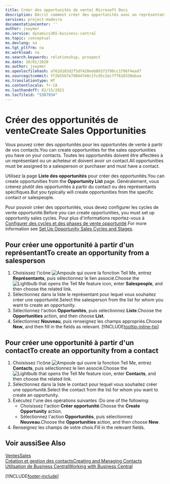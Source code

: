 ```yaml
---
title: Créer des opportunités de vente| Microsoft Docs
description: Décrit comment créer des opportunités avec un représentant ou un contact dans Business Central.
services: project-madeira
documentationcenter: ''
author: jswymer
ms.service: dynamics365-business-central
ms.topic: conceptual
ms.devlang: na
ms.tgt_pltfrm: na
ms.workload: na
ms.search.keywords: relationship, prospect
ms.date: 10/01/2020
ms.author: jswymer
ms.openlocfilehash: af62d103d2f5df420eeb80373790cc1f96f4ead7
ms.sourcegitcommit: ff2b55b7e790447e0c1fcd5c2ec7f7610338ebaa
ms.translationtype: HT
ms.contentlocale: fr-CA
ms.lasthandoff: 02/15/2021
ms.locfileid: "5387934"
---
```

# <a name="create-sales-opportunities"></a><span data-ttu-id="1af95-103">Créer des opportunités de vente</span><span class="sxs-lookup"><span data-stu-id="1af95-103">Create Sales Opportunities</span></span>
<span data-ttu-id="1af95-104">Vous pouvez créer des opportunités pour les opportunités de vente à partir de vos contacts.</span><span class="sxs-lookup"><span data-stu-id="1af95-104">You can create opportunities for the sales opportunities you have on your contacts.</span></span> <span data-ttu-id="1af95-105">Toutes les opportunités doivent être affectées à un représentant ou un acheteur et doivent avoir un contact.</span><span class="sxs-lookup"><span data-stu-id="1af95-105">All opportunities must be assigned to a salesperson or purchaser and must have a contact.</span></span>

<span data-ttu-id="1af95-106">Utilisez la page **Liste des opportunités** pour créer des opportunités.</span><span class="sxs-lookup"><span data-stu-id="1af95-106">You can create opportunities from the **Opportunity List** page.</span></span> <span data-ttu-id="1af95-107">Généralement, vous créerez plutôt des opportunités à partir du contact ou des représentants spécifiques.</span><span class="sxs-lookup"><span data-stu-id="1af95-107">But you typically will create opportunities from the specific contact or salespeople.</span></span>

<span data-ttu-id="1af95-108">Pour pouvoir créer des opportunités, vous devez configurer les cycles de vente opportunité.</span><span class="sxs-lookup"><span data-stu-id="1af95-108">Before you can create opportunities, you must set up opportunity sales cycles.</span></span> <span data-ttu-id="1af95-109">Pour plus d'informations reportez-vous à [Configurer des cycles et des phases de vente opportunité](marketing-how-setup-opportunity-sales-cycles-stages.md).</span><span class="sxs-lookup"><span data-stu-id="1af95-109">For more information see [Set Up Opportunity Sales Cycles and Stages](marketing-how-setup-opportunity-sales-cycles-stages.md).</span></span>

## <a name="to-create-an-opportunity-from-a-salesperson"></a><span data-ttu-id="1af95-110">Pour créer une opportunité à partir d'un représentant</span><span class="sxs-lookup"><span data-stu-id="1af95-110">To create an opportunity from a salesperson</span></span>
1. <span data-ttu-id="1af95-111">Choisissez l'icône ![Ampoule qui ouvre la fonction Tell Me](media/ui-search/search_small.png "Dites-moi ce que vous voulez faire"), entrez **Représentants**, puis sélectionnez le lien associé.</span><span class="sxs-lookup"><span data-stu-id="1af95-111">Choose the ![Lightbulb that opens the Tell Me feature](media/ui-search/search_small.png "Tell me what you want to do") icon, enter **Salespeople**, and then choose the related link.</span></span>
2. <span data-ttu-id="1af95-112">Sélectionnez dans la liste le représentant pour lequel vous souhaitez créer une opportunité.</span><span class="sxs-lookup"><span data-stu-id="1af95-112">Select the salesperson from the list for whom you want to create an opportunity.</span></span>
3. <span data-ttu-id="1af95-113">Sélectionnez l'action **Opportunités**, puis sélectionnez **Liste**.</span><span class="sxs-lookup"><span data-stu-id="1af95-113">Choose the **Opportunities** action, and then choose **List**.</span></span>
4. <span data-ttu-id="1af95-114">Sélectionnez **Nouveau**, puis renseignez les champs appropriés.</span><span class="sxs-lookup"><span data-stu-id="1af95-114">Choose **New**, and then fill in the fields as relevant.</span></span> [!INCLUDE[tooltip-inline-tip](includes/tooltip-inline-tip_md.md)]  



## <a name="to-create-an-opportunity-from-a-contact"></a><span data-ttu-id="1af95-115">Pour créer une opportunité à partir d'un contact</span><span class="sxs-lookup"><span data-stu-id="1af95-115">To create an opportunity from a contact</span></span>
1. <span data-ttu-id="1af95-116">Choisissez l'icône ![Ampoule qui ouvre la fonction Tell Me](media/ui-search/search_small.png "Dites-moi ce que vous voulez faire"), entrez **Contacts**, puis sélectionnez le lien associé.</span><span class="sxs-lookup"><span data-stu-id="1af95-116">Choose the ![Lightbulb that opens the Tell Me feature](media/ui-search/search_small.png "Tell me what you want to do") icon, enter **Contacts**, and then choose the related link.</span></span>
2. <span data-ttu-id="1af95-117">Sélectionnez dans la liste le contact pour lequel vous souhaitez créer une opportunité.</span><span class="sxs-lookup"><span data-stu-id="1af95-117">Select the contact from the list for whom you want to create an opportunity.</span></span>
3. <span data-ttu-id="1af95-118">Exécutez l'une des opérations suivantes :</span><span class="sxs-lookup"><span data-stu-id="1af95-118">Do one of the following:</span></span>
   * <span data-ttu-id="1af95-119">Choisissez l'action **Créer opportunité**.</span><span class="sxs-lookup"><span data-stu-id="1af95-119">Choose the **Create Opportunity** action.</span></span>
   * <span data-ttu-id="1af95-120">Sélectionnez l'action **Opportunités**, puis sélectionnez **Nouveau**.</span><span class="sxs-lookup"><span data-stu-id="1af95-120">Choose the  **Opportunities** action, and then choose **New**.</span></span>
4. <span data-ttu-id="1af95-121">Renseignez les champs de votre choix.</span><span class="sxs-lookup"><span data-stu-id="1af95-121">Fill in the relevant fields.</span></span>

## <a name="see-also"></a><span data-ttu-id="1af95-122">Voir aussi</span><span class="sxs-lookup"><span data-stu-id="1af95-122">See Also</span></span>
[<span data-ttu-id="1af95-123">Ventes</span><span class="sxs-lookup"><span data-stu-id="1af95-123">Sales</span></span>](sales-manage-sales.md)  
[<span data-ttu-id="1af95-124">Création et gestion des contacts</span><span class="sxs-lookup"><span data-stu-id="1af95-124">Creating and Managing Contacts</span></span>](marketing-contacts.md)  
[<span data-ttu-id="1af95-125">Utilisation de Business Central</span><span class="sxs-lookup"><span data-stu-id="1af95-125">Working with Business Central</span></span>](ui-work-product.md)


[!INCLUDE[footer-include](includes/footer-banner.md)]
